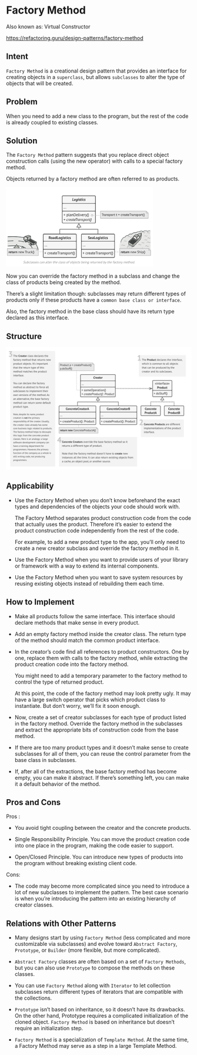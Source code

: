 # Factory Method

Also known as: Virtual Constructor

https://refactoring.guru/design-patterns/factory-method

## Intent

`Factory Method` is a creational design pattern that provides an interface for creating objects in a `superclass`, but allows `subclasses` to alter the type of objects that will be created.

## Problem

When you need to add a new class to the program, but the rest of the code is already coupled to existing classes.

## Solution

The `Factory Method` pattern suggests that you replace direct object construction calls (using the new operator) with calls to a special factory method. 

Objects returned by a factory method are often referred to as products.

<img src="./1.png" alt="drawing" width="400"/>

Now you can override the factory method in a subclass and change the class of products being created by the method.

There’s a slight limitation though: subclasses may return different types of products only if these products have a `common base class or interface`. 

Also, the factory method in the base class should have its return type declared as this interface.

## Structure

<img src="./2.png" alt="drawing" width="600"/>

## Applicability

* Use the Factory Method when you don’t know beforehand the exact types and dependencies of the objects your code should work with.
  
  The Factory Method separates product construction code from the code that actually uses the product. Therefore it’s easier to extend the product construction code independently from the rest of the code.

  For example, to add a new product type to the app, you’ll only need to create a new creator subclass and override the factory method in it.
* Use the Factory Method when you want to provide users of your library or framework with a way to extend its internal components.
* Use the Factory Method when you want to save system resources by reusing existing objects instead of rebuilding them each time.

## How to Implement

* Make all products follow the same interface. This interface should declare methods that make sense in every product.

* Add an empty factory method inside the creator class. The return type of the method should match the common product interface.

* In the creator’s code find all references to product  constructors. One by one, replace them with calls to the factory method, while extracting the product creation code into the factory method.

  You might need to add a temporary parameter to the factory method to control the type of returned product.

  At this point, the code of the factory method may look pretty ugly. It may have a large switch operator that picks which product class to instantiate. But don’t worry, we’ll fix it soon enough.

* Now, create a set of creator subclasses for each type of product listed in the factory method. Override the factory method in the subclasses and extract the appropriate bits of construction code from the base method.

* If there are too many product types and it doesn’t make sense to create subclasses for all of them, you can reuse the control parameter from the base class in subclasses.

* If, after all of the extractions, the base factory method has become empty, you can make it abstract. If there’s something left, you can make it a default behavior of the method.


## Pros and Cons

Pros :

* You avoid tight coupling between the creator and the concrete products.
 
* Single Responsibility Principle. You can move the product creation code into one place in the program, making the code easier to support.
 
* Open/Closed Principle. You can introduce new types of products into the program without breaking existing client code.

Cons: 

* The code may become more complicated since you need to introduce a lot of new subclasses to implement the pattern. The best case scenario is when you’re introducing the pattern into an existing hierarchy of creator classes.
## Relations with Other Patterns

* Many designs start by using `Factory Method` (less complicated and more customizable via subclasses) and evolve toward `Abstract Factory`, `Prototype`, or `Builder` (more flexible, but more complicated).

* `Abstract Factory` classes are often based on a set of `Factory Methods`, but you can also use `Prototype` to compose the methods on these classes.

* You can use `Factory Method` along with `Iterator` to let collection subclasses return different types of iterators that are compatible with the collections.

* `Prototype` isn’t based on inheritance, so it doesn’t have its drawbacks. On the other hand, Prototype requires a complicated initialization of the cloned object. `Factory Method` is based on inheritance but doesn’t require an initialization step.

* `Factory Method` is a specialization of `Template Method`. At the same time, a Factory Method may serve as a step in a large Template Method.